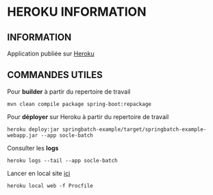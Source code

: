 # HEROKU INFORMATION

## INFORMATION

Application publiée sur [Heroku](https://socle-batch.herokuapp.com/swagger-ui/index.html?configUrl=/v3/api-docs/swagger-config)

## COMMANDES UTILES

Pour **builder** à partir du repertoire de travail

`mvn clean compile package spring-boot:repackage`

Pour **déployer** sur Heroku à partir du repertoire de travail

`heroku deploy:jar springbatch-example/target/springbatch-example-webapp.jar --app socle-batch`  

Consulter les **logs**

`heroku logs --tail --app socle-batch`

Lancer en local site [ici](http://localhost:5000/swagger-ui/index.html?configUrl=/v3/api-docs/swagger-config)

`heroku local web -f Procfile`